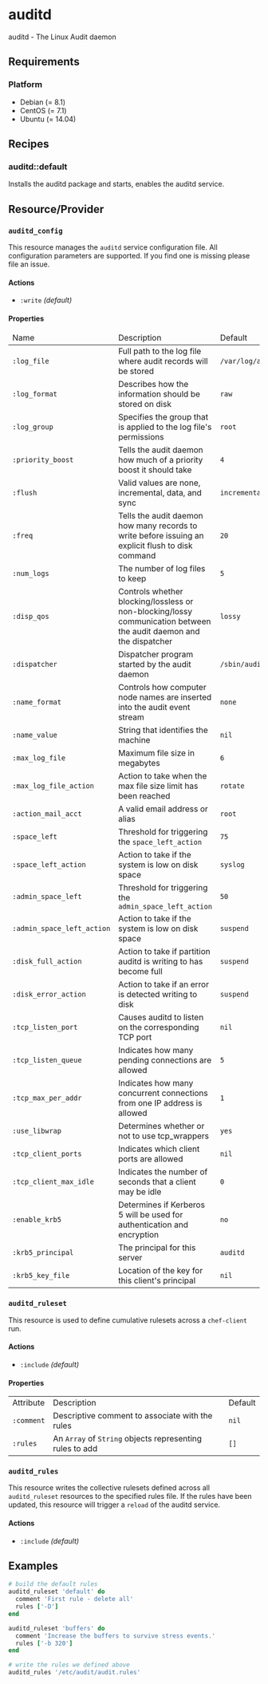 # auditd

auditd - The Linux Audit daemon

## Requirements

### Platform

* Debian (= 8.1)
* CentOS (= 7.1)
* Ubuntu (= 14.04)

## Recipes

### auditd::default

Installs the auditd package and starts, enables the auditd service.

## Resource/Provider

### `auditd_config`

This resource manages the `auditd` service configuration file. All configuration parameters are supported. If you find one is missing please file an issue.

#### Actions

- `:write` _(default)_

#### Properties

<table>
 <thead>
    <tr>
      <td>Name</td>
      <td>Description</td>
      <td>Default</td>
    </tr>
  </thead>
  <tbody>
    <tr>
      <td><code>:log_file</code></td>
      <td>Full path to the log file where audit records will be stored</td>
      <td><code>/var/log/audit/audit.log</code></td>
    </tr>
    <tr>
      <td><code>:log_format</code></td>
      <td>Describes how the information should be stored on disk</td>
      <td><code>raw</code></td>
    </tr>
    <tr>
      <td><code>:log_group</code></td>
      <td>Specifies the group that is applied to the log file's permissions</td>
      <td><code>root</code></td>
    </tr>
    <tr>
      <td><code>:priority_boost</code></td>
      <td>Tells the audit daemon how much of a priority boost it should take</td>
      <td><code>4</code></td>
    </tr>
    <tr>
      <td><code>:flush</code></td>
      <td>Valid values are none, incremental, data, and sync</td>
      <td><code>incremental</code></td>
    </tr>
    <tr>
      <td><code>:freq</code></td>
      <td>Tells the audit daemon how many records to write before issuing an explicit flush to disk command</td>
      <td><code>20</code></td>
    </tr>
    <tr>
      <td><code>:num_logs</code></td>
      <td>The number of log files to keep</td>
      <td><code>5</code></td>
    </tr>
    <tr>
      <td><code>:disp_qos</code></td>
      <td>Controls whether blocking/lossless or non-blocking/lossy communication between the audit daemon and the dispatcher</td>
      <td><code>lossy</code></td>
    </tr>
    <tr>
      <td><code>:dispatcher</code></td>
      <td>Dispatcher program started by the audit daemon</td>
      <td><code>/sbin/audispd</code></td>
    </tr>
    <tr>
      <td><code>:name_format</code></td>
      <td>Controls how computer node names are inserted into the audit event  stream</td>
      <td><code>none</code></td>
    </tr>
    <tr>
      <td><code>:name_value</code></td>
      <td>String that identifies the machine</td>
      <td><code>nil</code></td>
    </tr>
    <tr>
      <td><code>:max_log_file</code></td>
      <td>Maximum file size in megabytes</td>
      <td><code>6</code></td>
    </tr>
    <tr>
      <td><code>:max_log_file_action</code></td>
      <td>Action to take when the max file size limit has been reached</td>
      <td><code>rotate</code></td>
    </tr>
    <tr>
      <td><code>:action_mail_acct</code></td>
      <td>A valid email address or alias</td>
      <td><code>root</code></td>
    </tr>
    <tr>
      <td><code>:space_left</code></td>
      <td>Threshold for triggering the <code>space_left_action</code></td>
      <td><code>75</code></td>
    </tr>
    <tr>
      <td><code>:space_left_action</code></td>
      <td>Action to take if the system is low on disk space</td>
      <td><code>syslog</code></td>
    </tr>
    <tr>
      <td><code>:admin_space_left</code></td>
      <td>Threshold for triggering the <code>admin_space_left_action</code></td>
      <td><code>50</code></td>
    </tr>
    <tr>
      <td><code>:admin_space_left_action</code></td>
      <td>Action to take if the system is low on disk space</td>
      <td><code>suspend</code></td>
    </tr>
    <tr>
      <td><code>:disk_full_action</code></td>
      <td>Action to take if partition auditd is writing to has become full</td>
      <td><code>suspend</code></td>
    </tr>
    <tr>
      <td><code>:disk_error_action</code></td>
      <td>Action to take if an error is detected writing to disk</td>
      <td><code>suspend</code></td>
    </tr>
    <tr>
      <td><code>:tcp_listen_port</code></td>
      <td>Causes auditd to listen on the corresponding TCP port</td>
      <td><code>nil</code></td>
    </tr>
    <tr>
      <td><code>:tcp_listen_queue</code></td>
      <td>Indicates how many pending connections are allowed</td>
      <td><code>5</code></td>
    </tr>
    <tr>
      <td><code>:tcp_max_per_addr</code></td>
      <td>Indicates how many concurrent connections from one IP address is allowed</td>
      <td><code>1</code></td>
    </tr>
    <tr>
      <td><code>:use_libwrap</code></td>
      <td>Determines whether or not to use tcp_wrappers</td>
      <td><code>yes</code></td>
    </tr>
    <tr>
      <td><code>:tcp_client_ports</code></td>
      <td>Indicates which client ports are allowed</td>
      <td><code>nil</code></td>
    </tr>
    <tr>
      <td><code>:tcp_client_max_idle</code></td>
      <td>Indicates the number of seconds that a client may be idle</td>
      <td><code>0</code></td>
    </tr>
    <tr>
      <td><code>:enable_krb5</code></td>
      <td>Determines if Kerberos 5 will be used for authentication and encryption</td>
      <td><code>no</code></td>
    </tr>
    <tr>
      <td><code>:krb5_principal</code></td>
      <td>The principal for this server</td>
      <td><code>auditd</code></td>
    </tr>
    <tr>
      <td><code>:krb5_key_file</code></td>
      <td>Location of the key for this client's principal</td>
      <td><code>nil</code></td>
    </tr>
  </tbody>
</table>

### `auditd_ruleset`

This resource is used to define cumulative rulesets across a `chef-client` run.

#### Actions

- `:include` _(default)_

#### Properties

<table>
  <tr>
    <td>Attribute</td>
    <td>Description</td>
    <td>Default</td>
  </tr>
  <tr>
    <td><code>:comment</code></td>
    <td>Descriptive comment to associate with the rules</td>
    <td><code>nil</code></td>
  </tr>
  <tr>
    <td><code>:rules</code></td>
    <td>An <code>Array</code> of <code>String</code> objects representing rules to add</td>
    <td><code>[]</code></td>
  </tr>
</table>

### `auditd_rules`

This resource writes the collective rulesets defined across all `auditd_ruleset` resources to the specified rules file. If the rules have been updated, this resource will trigger a `reload` of the auditd service.

#### Actions

- `:include` _(default)_

## Examples

```ruby
# build the default rules
auditd_ruleset 'default' do
  comment 'First rule - delete all'
  rules ['-D']
end

auditd_ruleset 'buffers' do
  comment 'Increase the buffers to survive stress events.'
  rules ['-b 320']
end

# write the rules we defined above
auditd_rules '/etc/audit/audit.rules'
```
